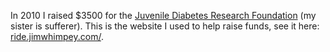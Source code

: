 In 2010 I raised $3500 for the [Juvenile Diabetes Research Foundation](http://www.jdrf.org/) (my sister is sufferer). This is the website I used to help raise funds, see it here: [ride.jimwhimpey.com/](http://ride.jimwhimpey.com/).